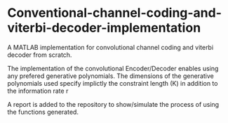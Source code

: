 # Conventional-channel-coding-and-viterbi-decoder-implementation
A MATLAB implementation for convolutional channel coding and viterbi decoder from scratch. 

The implementation of the convolutional Encoder/Decoder enables using any prefered generative polynomials.
The dimensions of the generative polynomials used specify implictly the constraint length (K) in addition to the
information rate r

A report is added to the repository to show/simulate the process of using the functions generated. 
